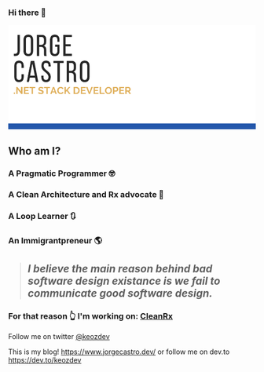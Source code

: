 ### Hi there 👋

![](https://raw.githubusercontent.com/keozx/keozx/master/titlebanner.png)

## Who am I?

### A Pragmatic Programmer 🤓

### A Clean Architecture and Rx advocate 🧅

### A Loop Learner 🔃

### An Immigrantpreneur 🌎

>## *I believe the main reason behind bad software design existance is we fail to communicate good software design.*

### For that reason 👆 I'm working on: [CleanRx](https://github.com/keozx/CleanRx)

Follow me on twitter [@keozdev](https://twitter.com/keozdev)

This is my blog! https://www.jorgecastro.dev/ or follow me on dev.to https://dev.to/keozdev

<!--
**keozx/keozx** is a ✨ _special_ ✨ repository because its `README.md` (this file) appears on your GitHub profile.

Here are some ideas to get you started:

- 🔭 I’m currently working on ...
- 🌱 I’m currently learning ...
- 👯 I’m looking to collaborate on ...
- 🤔 I’m looking for help with ...
- 💬 Ask me about ...
- 📫 How to reach me: ...
- 😄 Pronouns: ...
- ⚡ Fun fact: ...
-->
